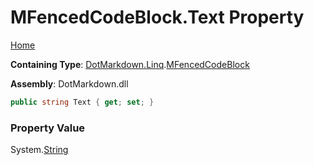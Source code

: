 # MFencedCodeBlock\.Text Property

[Home](../../../../README.md)

**Containing Type**: [DotMarkdown.Linq](../../README.md)\.[MFencedCodeBlock](../README.md)

**Assembly**: DotMarkdown\.dll

```csharp
public string Text { get; set; }
```

### Property Value

System\.[String](https://docs.microsoft.com/en-us/dotnet/api/system.string)

